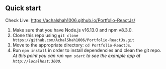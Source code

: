 ## Quick start

Check Live: https://achalshah1006.github.io/Portfolio-ReactJs/

1.  Make sure that you have Node.js v16.13.0 and npm v8.3.0.
2.  Clone this repo using `git clone https://github.com/AchalShah1006/Portfolio-ReactJs.git`
3.  Move to the appropriate directory: `cd Portfolio-ReactJs`.<br />
4.  Run `npm install` in order to install dependencies and clean the git repo.<br />
    _At this point you can run `npm start` to see the example app at `http://localhost:3000`._
